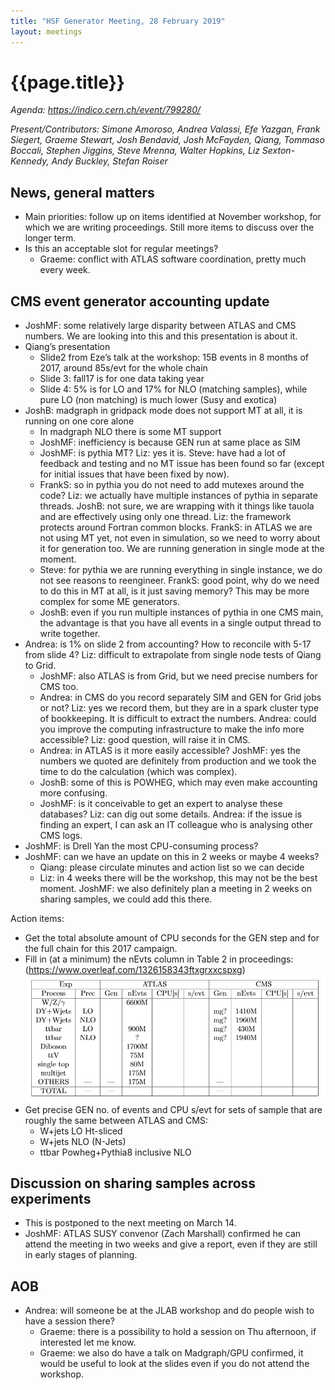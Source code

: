 ```yaml
---
title: "HSF Generator Meeting, 28 February 2019"
layout: meetings
---
```

# {{page.title}}

*Agenda:
[<span class="underline">https://indico.cern.ch/event/799280/</span>](https://indico.cern.ch/event/799280/)*

*Present/Contributors: Simone Amoroso, Andrea Valassi, Efe Yazgan, Frank
Siegert, Graeme Stewart, Josh Bendavid, Josh McFayden, Qiang, Tommaso
Boccali, Stephen Jiggins, Steve Mrenna, Walter Hopkins, Liz
Sexton-Kennedy, Andy Buckley, Stefan Roiser*

## News, general matters
  - Main priorities: follow up on items identified at November
    workshop, for which we are writing proceedings. Still more items
    to discuss over the longer term.
  - Is this an acceptable slot for regular meetings?
      - Graeme: conflict with ATLAS software coordination, pretty much
        every week.

## CMS event generator accounting update
  - JoshMF: some relatively large disparity between ATLAS and CMS
    numbers. We are looking into this and this presentation is about
    it.
  - Qiang’s presentation
      - Slide2 from Eze’s talk at the workshop: 15B events in 8 months
        of 2017, around 85s/evt for the whole chain
      - Slide 3: fall17 is for one data taking year
      - Slide 4: 5% is for LO and 17% for NLO (matching samples),
        while pure LO (non matching) is much lower (Susy and exotica)
  - JoshB: madgraph in gridpack mode does not support MT at all, it is
    running on one core alone
      - In madgraph NLO there is some MT support
      - JoshMF: inefficiency is because GEN run at same place as SIM
      - JoshMF: is pythia MT? Liz: yes it is. Steve: have had a lot of
        feedback and testing and no MT issue has been found so far
        (except for initial issues that have been fixed by now).
      - FrankS: so in pythia you do not need to add mutexes around the
        code? Liz: we actually have multiple instances of pythia in
        separate threads. JoshB: not sure, we are wrapping with it
        things like tauola and are effectively using only one thread.
        Liz: the framework protects around Fortran common blocks.
        FrankS: in ATLAS we are not using MT yet, not even in
        simulation, so we need to worry about it for generation too.
        We are running generation in single mode at the moment.
      - Steve: for pythia we are running everything in single
        instance, we do not see reasons to reengineer. FrankS: good
        point, why do we need to do this in MT at all, is it just
        saving memory? This may be more complex for some ME
        generators.
      - JoshB: even if you run multiple instances of pythia in one CMS
        main, the advantage is that you have all events in a single
        output thread to write together.
  - Andrea: is 1% on slide 2 from accounting? How to reconcile with
    5-17 from slide 4? Liz: difficult to extrapolate from single node
    tests of Qiang to Grid.
      - JoshMF: also ATLAS is from Grid, but we need precise numbers
        for CMS too.
      - Andrea: in CMS do you record separately SIM and GEN for Grid
        jobs or not? Liz: yes we record them, but they are in a spark
        cluster type of bookkeeping. It is difficult to extract the
        numbers. Andrea: could you improve the computing
        infrastructure to make the info more accessible? Liz: good
        question, will raise it in CMS.
      - Andrea: in ATLAS is it more easily accessible? JoshMF: yes the
        numbers we quoted are definitely from production and we took
        the time to do the calculation (which was complex).
      - JoshB: some of this is POWHEG, which may even make accounting
        more confusing.
      - JoshMF: is it conceivable to get an expert to analyse these
        databases? Liz: can dig out some details. Andrea: if the issue
        is finding an expert, I can ask an IT colleague who is
        analysing other CMS logs.
  - JoshMF: is Drell Yan the most CPU-consuming process?
  - JoshMF: can we have an update on this in 2 weeks or maybe 4 weeks?
      - Qiang: please circulate minutes and action list so we can
        decide
      - Liz: in 4 weeks there will be the workshop, this may not be
        the best moment. JoshMF: we also definitely plan a meeting in
        2 weeks on sharing samples, we could add this there.

Action items:
  - Get the total absolute amount of CPU seconds for the GEN step and
    for the full chain for this 2017 campaign.
  - Fill in (at a minimum) the nEvts column in Table 2 in proceedings:
    ([<span class="underline">https://www.overleaf.com/1326158343ftxgrxxcspxg</span>](https://www.overleaf.com/1326158343ftxgrxxcspxg)) ![Table 2 of proceedings](/images/2019-02-28-generators.png)
  - Get precise GEN no. of events and CPU s/evt for sets of sample
    that are roughly the same between ATLAS and CMS:
      - W+jets LO Ht-sliced
      - W+jets NLO (N-Jets)
      - ttbar Powheg+Pythia8 inclusive NLO

## Discussion on sharing samples across experiments
  - This is postponed to the next meeting on March 14.
  - JoshMF: ATLAS SUSY convenor (Zach Marshall) confirmed he can
    attend the meeting in two weeks and give a report, even if they
    are still in early stages of planning.

## AOB
  - Andrea: will someone be at the JLAB workshop and do people wish to
    have a session there?
      - Graeme: there is a possibility to hold a session on Thu
        afternoon, if interested let me know.
      - Graeme: we also do have a talk on Madgraph/GPU confirmed, it
        would be useful to look at the slides even if you do not
        attend the workshop.
